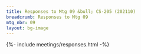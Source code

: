 ```yaml
---
title: Responses to Mtg 09 &bull; CS-205 (202110)
breadcrumb: Responses to Mtg 09
mtg_nbr: 09
layout: bg-image
---
```


{%- include meetings/responses.html -%}
